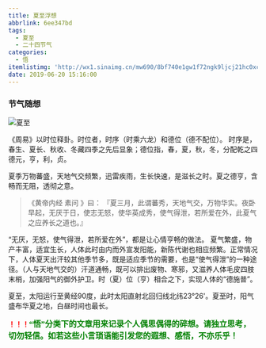 ```yaml
---
title: 夏至浮想
abbrlink: 6ee347bd
tags:
  - 夏至
  - 二十四节气
categories:
  - 悟
itemlistimg: 'http://wx1.sinaimg.cn/mw690/8bf740e1gw1f72ngk9ljcj21hc0xch1m.jpg'
date: 2019-06-20 15:16:00
---
```

### 节气随想
![夏至](http://wx1.sinaimg.cn/mw690/8bf740e1gw1f72ngk9ljcj21hc0xch1m.jpg)

《周易》以时位释卦。时位者，时序（时乘六龙）和德位（德不配位）。
时序是，春生、夏长、秋收、冬藏四季之先后显象；德位指，春，夏，秋，冬，分配乾之四德元，亨，利，贞。

夏季万物蕃盛，天地气交频繁，迅雷疾雨，生长快速，是滋长之时。夏之德亨，含畅而无阻，透彻之意。
>《黄帝内经 素问 》曰： 『夏三月，此谓蕃秀，天地气交，万物华实。夜卧早起，无厌于日，使志无怒，使华英成秀，使气得泄，若所爱在外，此夏气之应养长之道也。』  

“无厌，无怒，使气得泄，若所爱在外”，都是让心情亨畅的做法。
夏气繁盛，物产丰富，适宜生长，人体此时由内而外宣发阳能，新陈代谢也相应频繁。正常情况下，人体夏天出汗较其他季节多，既是适应季节的需要，也是“使气得泄”的一种途径。（人与天地气交的）汗道通畅，既可以排出废物、寒邪，又滋养人体毛皮四肢末梢，加强阳气的御外护卫。时（夏）位（亨）相合之下，实现人体的“德施普”。


夏至，太阳运行至黄经90度，此时太阳直射北回归线北纬23°26'。夏至时，阳气盛布华夏之地，白昼时间也最长。  


**<font color=red>！！！</font><font color=green face=微软雅黑 size=3>“悟”分类下的文章用来记录个人偶思偶得的碎想。请独立思考，切勿轻信。如若这些小言琐语能引发您的遐想、感悟，不亦乐乎！</font>**